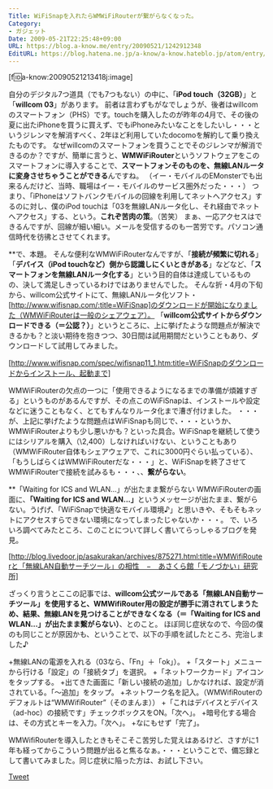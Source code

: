 ```yaml
---
Title: WiFiSnapを入れたらWMWiFiRouterが繋がらなくなった。
Category:
- ガジェット
Date: 2009-05-21T22:25:48+09:00
URL: https://blog.a-know.me/entry/20090521/1242912348
EditURL: https://blog.hatena.ne.jp/a-know/a-know.hateblo.jp/atom/entry/12921228815727980076
---
```


[f:id:a-know:20090521213418j:image]

自分のデジタル7つ道具（でも7つもない）の中に、「<span style="font-weight:bold;">iPod touch（32GB）</span>」と「<span style="font-weight:bold;">willcom 03</span>」があります。
前者は言わずもがなでしょうが、後者はwillcomのスマートフォン（PHS）です。touchを購入したのが昨年の4月で、その後の夏に出たiPhoneを買うに買えず、でもiPhoneみたいなことをしたいし・・・というジレンマを解消すべく、2年ほど利用していたdocomoを解約して乗り換えたものです。
なぜwillcomのスマートフォンを買うことでそのジレンマが解消できるのか？ですが、簡単に言うと、<span style="font-weight:bold;">WMWiFiRouter</span>というソフトウェアをこのスマートフォンに導入することで、<span style="font-weight:bold;">スマートフォンそのものを、無線LANルータに変身させちゃうことができる</span>んですね。
（イー・モバイルのEMonsterでも出来るんだけど、当時、職場はイー・モバイルのサービス圏外だった・・・）
つまり、「iPhoneはソフトバンクモバイルの回線を利用してネットへアクセス」するのに対し、僕のiPod touchは「03を無線LANルータ化し、それ経由でネットへアクセス」する、という。<span style="font-weight:bold;">これぞ苦肉の策</span>。（苦笑）
まぁ、一応アクセスはできるんですが、回線が細い細い。メールを受信するのも一苦労です。パソコン通信時代を彷彿とさせてくれます。


**で、本題。
そんな便利なWMWiFiRouterなんですが、「<span style="font-weight:bold;">接続が頻繁に切れる</span>」「<span style="font-weight:bold;">デバイス（iPod touchなど）側から認識しにくいときがある</span>」などなど、「<span style="font-weight:bold;">スマートフォンを無線LANルータ化する</span>」という目的自体は達成しているものの、決して満足しきっているわけではありませんでした。
そんな折・4月の下旬から、willcom公式サイトにて、無線LANルータ化ソフト・[http://www.wifisnap.com/:title=WiFiSnap]のダウンロードが開始になりました（WMWiFiRouterは一般のシェアウェア）。
「<span style="font-weight:bold;">willcom公式サイトからダウンロードできる（＝公認？）</span>」というところに、上に挙げたような問題点が解決できるかも？と淡い期待を抱きつつ、30日間は試用期間だということもあり、ダウンロードして試用してみました。


[http://www.wifisnap.com/spec/wifisnap11_1.htm:title=WiFiSnapのダウンロードからインストール、起動まで]


WMWiFiRouterの欠点の一つに「使用できるようになるまでの準備が煩雑すぎる」というものがあるんですが、その点このWiFiSnapは、インストールや設定などに迷うこともなく、とてもすんなりルータ化まで漕ぎ付けました。
・・・が、上記に挙げたような問題点はWiFiSnapも同じで、・・・というか、WMWiFiRouterよりも少し悪いかも？といった具合。WiFiSnapを継続して使うにはシリアルを購入（\2,400）しなければいけない、ということもあり（WMWiFiRouter自体もシェアウェアで、これに3000円ぐらい払っている）、「もうしばらくはWMWiFiRouterだな・・・」と、WiFiSnapを終了させてWMWiFiRouterで接続を試みるも・・・、、<span style="font-weight:bold;">繋がらない</span>。


**「Waiting for ICS and WLAN...」が出たまま繋がらない
WMWiFiRouterの画面に、<span style="font-weight:bold;">「Waiting for ICS and WLAN...」</span>というメッセージが出たまま、繋がらない。うげげ、「WiFiSnapで快適なモバイル環境♪」と思いきや、そもそもネットにアクセスすらできない環境になってしまったじゃないか・・・。
で、いろいろ調べてみたところ、このことについて詳しく書いてらっしゃるブログを発見。


[http://blog.livedoor.jp/asakurakan/archives/875271.html:title=WMWifiRouterと「無線LAN自動サーチツール」の相性　−　あさくら館「モノづかい」研究所]


ざっくり言うとここの記事では、<span style="font-weight:bold;">willcom公式ツールである「無線LAN自動サーチツール」を使用すると、WMWifiRouter用の設定が勝手に消されてしまうため、結果、無線LANを見つけることができなくなる（＝「Waiting for ICS and WLAN...」が出たまま繋がらない）</span>、とのこと。
ほぼ同じ症状なので、今回の僕のも同じことが原因かも、ということで、以下の手順を試したところ、完治しました♪


+無線LANの電源を入れる（03なら、「Fn」＋「ok」）。
+「スタート」メニューから行ける「設定」の「接続タブ」を選択。
+「ネットワークカード」アイコンをタップする。
+出てきた画面に「新しい接続の追加」しかなければ、設定が消されている。「〜追加」をタップ。
+ネットワーク名を記入。（WMWifiRouterのデフォルトは“WMWifiRouter”（そのまんま））
+「これはデバイスとデバイス（ad-hoc）の接続です」チェックボックスをON。「次へ」。
+暗号化する場合は、その方式とキーを入力。「次へ」。
+なにもせず「完了」。


WMWifiRouterを導入したときもそこそこ苦労した覚えはあるけど、さすがに1年も経ってからこういう問題が出ると焦るなぁ。・・・ということで、備忘録として書いてみました。同じ症状に陥った方は、お試し下さい。



<a href="http://twitter.com/share" class="twitter-share-button" data-count="horizontal" data-via="a_know" data-related="CDiT_info" data-lang="ja">Tweet</a><script type="text/javascript" src="//platform.twitter.com/widgets.js"></script>
